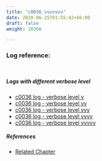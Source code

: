 ```yaml
---
title: "c0036_vvvvvvv"
date: 2020-06-25T01:55:42+66:00
draft: false
weight: 10366

---
```


### Log reference: <no value>

```
    
```

##### Logs with different verbose level
* [c0036 log - verbose level v](../../logs/c0036_v)
* [c0036 log - verbose level vv](../../logs/c0036_vv)
* [c0036 log - verbose level vvv](../../logs/c0036_vvv)
* [c0036 log - verbose level vvvv](../../logs/c0036_vvvv)
* [c0036 log - verbose level vvvvv](../../logs/c0036_vvvvv)

##### References
* [Related Chapter](../../template/c0036)
